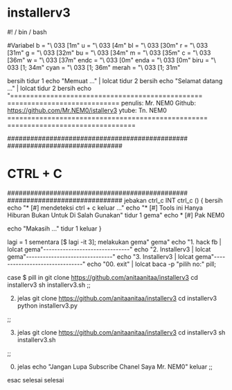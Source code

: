 # installerv3
#! / bin / bash

#Variabel
b = "\ 033 [1m"
u = "\ 033 [4m"
bl = "\ 033 [30m"
r = "\ 033 [31m"
g = "\ 033 [32m"
bu = "\ 033 [34m"
m = "\ 033 [35m"
c = "\ 033 [36m"
w = "\ 033 [37m"
endc = "\ 033 [0m"
enda = "\ 033 [0m"
biru = "\ 033 [1; 34m"
cyan = "\ 033 [1; 36m"
merah = "\ 033 [1; 31m"

bersih
tidur 1
echo "Memuat ..." | lolcat
tidur 2
bersih
echo "Selamat datang ..." | lolcat
tidur 2
bersih
echo "================================================ ============================
penulis: Mr. NEM0
Github: https://github.com/Mr.NEM0/istallerv3
ytube: Tn. NEM0
================================================== ================================

############################################### ##############################
# CTRL + C
############################################### ##############################
jebakan ctrl_c INT
ctrl_c () {
bersih
echo "* [#] mendeteksi ctrl + c keluar ..."
echo "* [#] Tools ini Hanya Hiburan Bukan Untuk Di Salah Gunakan"
tidur 1
gema"
echo * [#] Pak NEM0

echo "Makasih ..."
tidur 1
keluar
}

lagi = 1
sementara [$ lagi -it 3];
melakukan
gema"
gema"
echo "1. hack fb | lolcat
gema"-------------------------------"
echo "2. Installerv3 | lolcat
gema"-------------------------------"
echo "3. Installerv3 | lolcat
gema"-------------------------------"
echo "00. exit" | lolcat
baca -p "pilih no:" pill;

case $ pill in
git clone https://github.com/anitaanitaa/installerv3
cd installerv3
sh installerv3.sh
;;

2) jelas
git clone https://github.com/anitaanitaa/installerv3
cd installerv3
python installerv3.py

;;

3) jelas
git clone https://github.com/anitaanitaa/installerv3
cd installerv3
sh installerv3.sh

;;

00) jelas
echo "Jangan Lupa Subscribe Chanel Saya Mr. NEM0"
keluar
;;

esac
selesai
selesai
